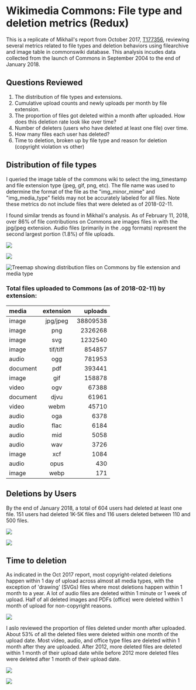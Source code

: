 # Wikimedia Commons: File type and deletion metrics (Redux)

This is a replicate of Mikhail's report from October 2017, [T177356](https://phabricator.wikimedia.org/T177356), reviewing several metrics related to file types and deletion behaviors using filearchive and image table in commonswiki database. This analysis incudes data collected from the launch of Commons in September 2004 to the end of January 2018.

## Questions Reviewed

1. The distribution of file types and extensions. 
2. Cumulative upload counts and newly uploads per month by file extension. 
3. The proportion of files got deleted within a month after uploaded. How does this deletion rate look like over time?
4. Number of deleters (users who have deleted at least one file) over time.
5. How many files each user has deleted?
6. Time to deletion, broken up by file type and reason for deletion (copyright violation vs other)

## Distribution of file types

I queried the image table of the commons wiki to select the img_timestamp and file extension type (jpeg, gif, png, etc). The file name was used to determine the format of the file as the "img_minor_mime" and "img_media_type" fields may not be accurately labeled for all files. Note these metrics do not include files that were deleted as of 2018-02-11. 

I found similar trends as found in Mikhail's analysis. As of February 11, 2018, over 86% of file contributions on Commons are images files in with the jpg/jpeg extension. Audio files (primarily in the .ogg formats) represent the second largest portion (1.8%) of file uploads. 


![](file_extension_distribution/figures/cumulative_uploads.png)

![](file_extension_distribution/figures/monthly_uploads_byfiletype.png)

![Treemap showing distribution files on Commons by file extension and media type](file_extension_distribution/figures/treemap_uploads.png)

### Total files uploaded to Commons (as of 2018-02-11) by extension:

|media	|extension| uploads
|:--------------|:--------:|----------:|
|image	|jpg/jpeg| 38809538
|image	|png	|2326268
|image	|svg	|1232540
|image	|tif/tiff|854857
|audio	|ogg	|781953
|document |pdf	|393441
|image	|gif	|158878
|video	|ogv	|67388
|document|djvu	|61961
|video	|webm	|45710
|audio	|oga	|6378
|audio	|flac	|6184
|audio	|mid	|5058
|audio	|wav	|3726
|image	|xcf	|1084
|audio	|opus	|430
|image	|webp	|171


## Deletions by Users

By the end of January 2018, a total of 604 users had deleted at least one file. 151 users had deleted 1K-5K files and 116 users deleted between 110 and 500 files. 

![](file_deleters/figures/cumulative_deleters.png)


![](file_deleters/figures/deleter_activity.png)


## Time to deletion

As indicated in the Oct 2017 report, most copyright-related deletions happen within 1 day of upload across almost all media types, with the exception of 'drawing' (SVGs) files where most deletions happen within 1 month to a year. A lot of audio files are deleted within 1 minute or 1 week of upload. Half of all deleted images and PDFs (office) were deleted within 1 month of upload for non-copyright reasons.

![](file_deletion_time/figures/time-to-deletion.png)


I aslo reviewed the proportion of files deleted under month after uploaded. About 53% of all the deleted files were deleted within one month of the upload date. Most video, audio, and office type files are deleted within 1 month after they are uploaded. After 2012, more deleted files are deleted within 1 month of their upload date while before 2012 more deleted files were deleted after 1 month of their upload date. 

![](file_deletion_time/figures/monthly_uploads_deletions.png)

![](file_deletion_time/figures/Monthly_deletions_bymediatype.png)





